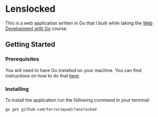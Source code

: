 # Lenslocked

This is a web application written in Go that I built while taking the [Web Development with Go](https://www.usegolang.com/) course.

## Getting Started

### Prerequisites

You will need to have Go installed on your machine. You can find instructions on how to do that [here](https://golang.org/doc/install).

### Installing

To install the application run the following command in your terminal:

```
go get github.com/terrorsquad/lenslocked
```
